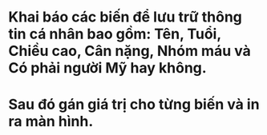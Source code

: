 # Khai báo các biến để lưu trữ thông tin cá nhân bao gồm: Tên, Tuổi, Chiều cao, Cân nặng, Nhóm máu và Có phải người Mỹ hay không. 

# Sau đó gán giá trị cho từng biến và in ra màn hình.